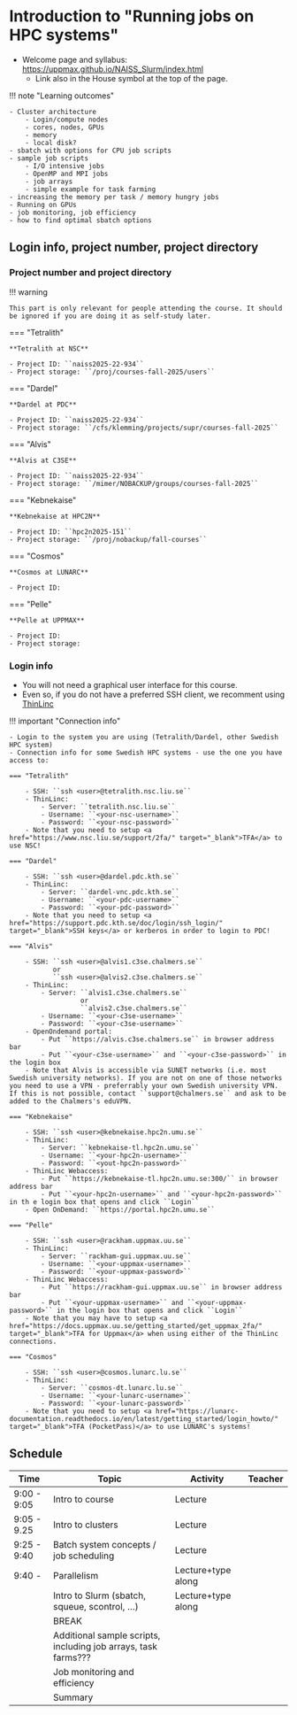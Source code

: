 # Introduction to "Running jobs on HPC systems"

- Welcome page and syllabus: <a href="https://uppmax.github.io/NAISS_Slurm/index.html">https://uppmax.github.io/NAISS_Slurm/index.html</a>
    - Link also in the House symbol at the top of the page.

!!! note "Learning outcomes"

    - Cluster architecture
        - Login/compute nodes
        - cores, nodes, GPUs
        - memory
        - local disk?
    - sbatch with options for CPU job scripts
    - sample job scripts
        - I/O intensive jobs
        - OpenMP and MPI jobs
        - job arrays
        - simple example for task farming
    - increasing the memory per task / memory hungry jobs
    - Running on GPUs
    - job monitoring, job efficiency
    - how to find optimal sbatch options

## Login info, project number, project directory

### Project number and project directory

!!! warning 

    This part is only relevant for people attending the course. It should be ignored if you are doing it as self-study later. 

=== "Tetralith" 
   
    **Tetralith at NSC**

    - Project ID: ``naiss2025-22-934``
    - Project storage: ``/proj/courses-fall-2025/users``    

=== "Dardel"

    **Dardel at PDC**

    - Project ID: ``naiss2025-22-934``
    - Project storage: ``/cfs/klemming/projects/supr/courses-fall-2025``

=== "Alvis"

    **Alvis at C3SE**

    - Project ID: ``naiss2025-22-934``
    - Project storage: ``/mimer/NOBACKUP/groups/courses-fall-2025`` 

=== "Kebnekaise" 

    **Kebnekaise at HPC2N**

    - Project ID: ``hpc2n2025-151``
    - Project storage: ``/proj/nobackup/fall-courses``

=== "Cosmos" 

    **Cosmos at LUNARC**

    - Project ID: 

=== "Pelle" 

    **Pelle at UPPMAX**

    - Project ID: 
    - Project storage:  

### Login info 

- You will not need a graphical user interface for this course.
- Even so, if you do not have a preferred SSH client, we recomment using <a href="https://www.cendio.com/thinlinc/download/" target="_blank">ThinLinc</a>

!!! important "Connection info" 

    - Login to the system you are using (Tetralith/Dardel, other Swedish HPC system)
    - Connection info for some Swedish HPC systems - use the one you have access to: 

    === "Tetralith"

        - SSH: ``ssh <user>@tetralith.nsc.liu.se``
        - ThinLinc:
            - Server: ``tetralith.nsc.liu.se``
            - Username: ``<your-nsc-username>``
            - Password: ``<your-nsc-password>``
        - Note that you need to setup <a href="https://www.nsc.liu.se/support/2fa/" target="_blank">TFA</a> to use NSC!

    === "Dardel"

        - SSH: ``ssh <user>@dardel.pdc.kth.se``
        - ThinLinc:
            - Server: ``dardel-vnc.pdc.kth.se``
            - Username: ``<your-pdc-username>``
            - Password: ``<your-pdc-password>``
        - Note that you need to setup <a href="https://support.pdc.kth.se/doc/login/ssh_login/" target="_blank">SSH keys</a> or kerberos in order to login to PDC!

    === "Alvis"

        - SSH: ``ssh <user>@alvis1.c3se.chalmers.se``
               or
               ``ssh <user>@alvis2.c3se.chalmers.se``
        - ThinLinc:
            - Server: ``alvis1.c3se.chalmers.se``
                      or
                      ``alvis2.c3se.chalmers.se``
            - Username: ``<your-c3se-username>``
            - Password: ``<your-c3se-username>``
        - OpenOndemand portal:
            - Put ``https://alvis.c3se.chalmers.se`` in browser address bar
            - Put ``<your-c3se-username>`` and ``<your-c3se-password>`` in the login box
        - Note that Alvis is accessible via SUNET networks (i.e. most Swedish university networks). If you are not on one of those networks you need to use a VPN - preferrably your own Swedish university VPN. If this is not possible, contact ``support@chalmers.se`` and ask to be added to the Chalmers's eduVPN.

    === "Kebnekaise"

        - SSH: ``ssh <user>@kebnekaise.hpc2n.umu.se``
        - ThinLinc:
            - Server: ``kebnekaise-tl.hpc2n.umu.se``
            - Username: ``<your-hpc2n-username>``
            - Password: ``<yout-hpc2n-password>``
        - ThinLinc Webaccess:
            - Put ``https://kebnekaise-tl.hpc2n.umu.se:300/`` in browser address bar
            - Put ``<your-hpc2n-username>`` and ``<your-hpc2n-password>`` in th e login box that opens and click ``Login``
        - Open OnDemand: ``https://portal.hpc2n.umu.se`` 

    === "Pelle"

        - SSH: ``ssh <user>@rackham.uppmax.uu.se``
        - ThinLinc:
            - Server: ``rackham-gui.uppmax.uu.se``
            - Username: ``<your-uppmax-username>``
            - Password: ``<your-uppmax-password>``
        - ThinLinc Webaccess:
            - Put ``https://rackham-gui.uppmax.uu.se`` in browser address bar
            - Put ``<your-uppmax-username>`` and ``<your-uppmax-password>`` in the login box that opens and click ``Login``
        - Note that you may have to setup <a href="https://docs.uppmax.uu.se/getting_started/get_uppmax_2fa/" target="_blank">TFA for Uppmax</a> when using either of the ThinLinc connections.

    === "Cosmos"

        - SSH: ``ssh <user>@cosmos.lunarc.lu.se``
        - ThinLinc:
            - Server: ``cosmos-dt.lunarc.lu.se``
            - Username: ``<your-lunarc-username>``
            - Password: ``<your-lunarc-password>``
        - Note that you need to setup <a href="https://lunarc-documentation.readthedocs.io/en/latest/getting_started/login_howto/" target="_blank">TFA (PocketPass)</a> to use LUNARC's systems!

## Schedule

| Time | Topic | Activity | Teacher | 
| ---- | ----- | -------- | ------- |
| 9:00 - 9:05 | Intro to course | Lecture | |
| 9:05 - 9.25 | Intro to clusters | Lecture | | 
| 9:25 - 9:40 | Batch system concepts / job scheduling | Lecture | | 
| 9:40 - | Parallelism | Lecture+type along | | 
| | Intro to Slurm (sbatch, squeue, scontrol, …) | Lecture+type along | |
| | BREAK | | |
| | Additional sample scripts, including job arrays, task farms??? | | |
| | Job monitoring and efficiency | | |
| | Summary | | |
